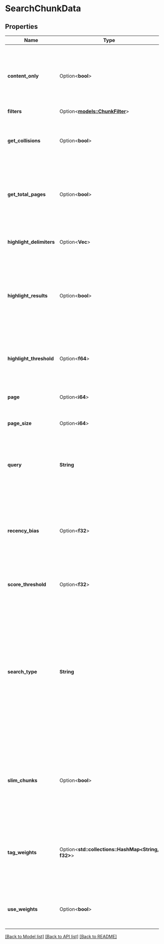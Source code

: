# SearchChunkData

## Properties

Name | Type | Description | Notes
------------ | ------------- | ------------- | -------------
**content_only** | Option<**bool**> | Set content_only to true to only returning the chunk_html of the chunks. This is useful for when you want to reduce amount of data over the wire for latency improvement (typically 10-50ms). Default is false. | [optional]
**filters** | Option<[**models::ChunkFilter**](ChunkFilter.md)> |  | [optional]
**get_collisions** | Option<**bool**> | Set get_collisions to true to get the collisions for each chunk. This will only apply if environment variable COLLISIONS_ENABLED is set to true. | [optional]
**get_total_pages** | Option<**bool**> | Get total page count for the query accounting for the applied filters. Defaults to false, but can be set to true when the latency penalty is acceptable (typically 50-200ms). | [optional]
**highlight_delimiters** | Option<**Vec<String>**> | Set highlight_delimiters to a list of strings to use as delimiters for highlighting. If not specified, this defaults to [\"?\", \",\", \".\", \"!\"]. | [optional]
**highlight_results** | Option<**bool**> | Set highlight_results to false for a slight latency improvement (1-10ms). If not specified, this defaults to true. This will add `<b><mark>` tags to the chunk_html of the chunks to highlight matching sub-sentences. | [optional]
**highlight_threshold** | Option<**f64**> | Set highlight_threshold to a lower or higher value to adjust the sensitivity of the highlights applied to the chunk html. If not specified, this defaults to 0.8. The range is 0.0 to 1.0. | [optional]
**page** | Option<**i64**> | Page of chunks to fetch. Page is 1-indexed. | [optional]
**page_size** | Option<**i64**> | Page size is the number of chunks to fetch. This can be used to fetch more than 10 chunks at a time. | [optional]
**query** | **String** | Query is the search query. This can be any string. The query will be used to create an embedding vector and/or SPLADE vector which will be used to find the result set. | 
**recency_bias** | Option<**f32**> | Recency Bias lets you determine how much of an effect the recency of chunks will have on the search results. If not specified, this defaults to 0.0. We recommend setting this to 1.0 for a gentle reranking of the results, >3.0 for a strong reranking of the results. | [optional]
**score_threshold** | Option<**f32**> | Set score_threshold to a float to filter out chunks with a score below the threshold. | [optional]
**search_type** | **String** | Can be either \"semantic\", \"fulltext\", \"hybrid\", or \"autocomplete\". If specified as \"hybrid\", it will pull in one page (10 chunks) of both semantic and full-text results then re-rank them using BAAI/bge-reranker-large. \"semantic\" will pull in one page (10 chunks) of the nearest cosine distant vectors. \"fulltext\" will pull in one page (10 chunks) of full-text results based on SPLADE. \"autocomplete\" will prioritize prefix matching but uses semantic search for similarity score. | 
**slim_chunks** | Option<**bool**> | Set slim_chunks to true to avoid returning the content and chunk_html of the chunks. This is useful for when you want to reduce amount of data over the wire for latency improvement (typically 10-50ms). Default is false. | [optional]
**tag_weights** | Option<**std::collections::HashMap<String, f32>**> | Tag weights is a JSON object which can be used to boost the ranking of chunks with certain tags. This is useful for when you want to be able to bias towards chunks with a certain tag on the fly. The keys are the tag names and the values are the weights. | [optional]
**use_weights** | Option<**bool**> | Set use_weights to true to use the weights of the chunks in the result set in order to sort them. If not specified, this defaults to true. | [optional]

[[Back to Model list]](../README.md#documentation-for-models) [[Back to API list]](../README.md#documentation-for-api-endpoints) [[Back to README]](../README.md)


